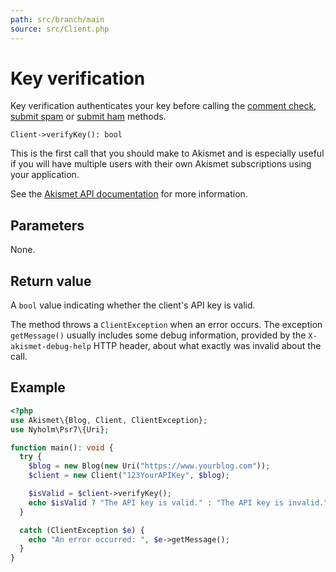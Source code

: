 ```yaml
---
path: src/branch/main
source: src/Client.php
---
```


# Key verification
Key verification authenticates your key before calling the [comment check](comment_check.md),
[submit spam](submit_spam.md) or [submit ham](submit_ham.md) methods.

```
Client->verifyKey(): bool
```

This is the first call that you should make to Akismet and is especially useful
if you will have multiple users with their own Akismet subscriptions using your application.

See the [Akismet API documentation](https://akismet.com/development/api/#verify-key) for more information.

## Parameters
None.

## Return value
A `bool` value indicating whether the client's API key is valid.

The method throws a `ClientException` when an error occurs.
The exception `getMessage()` usually includes some debug information, provided by the `X-akismet-debug-help` HTTP header, about what exactly was invalid about the call.

## Example

``` php
<?php
use Akismet\{Blog, Client, ClientException};
use Nyholm\Psr7\{Uri};

function main(): void {
  try {
    $blog = new Blog(new Uri("https://www.yourblog.com"));
    $client = new Client("123YourAPIKey", $blog);

    $isValid = $client->verifyKey();
    echo $isValid ? "The API key is valid." : "The API key is invalid.";
  }

  catch (ClientException $e) {
    echo "An error occurred: ", $e->getMessage();
  }
}
```
